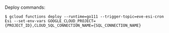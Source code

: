 Deploy commands:

```shell script
$ gcloud functions deploy --runtime=go111 --trigger-topic=eve-esi-cron Esi --set-env-vars GOOGLE_CLOUD_PROJECT={PROJECT_ID},CLOUD_SQL_CONNECTION_NAME={SQL_CONNECTION_NAME}
```